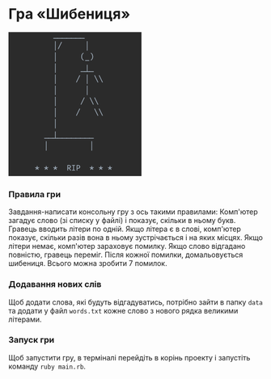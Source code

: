 # Гра «Шибениця»
![img_1.png](img_hangman_rip.png)
### Правила гри
Завдання-написати консольну гру з ось такими правилами:
Комп'ютер загадує слово (зі списку у файлі) і показує, скільки в ньому букв. Гравець вводить літери по одній. Якщо літерa є в слові, комп'ютер показує, скільки разів вона в ньому
зустрічається і на яких місцях. Якщо літери немає, комп'ютер зараховує помилку. Якщо слово відгадано повністю, гравець переміг. Після кожної помилки, домальовується
шибениця. Всього можна зробити 7 помилок.

### Додавання нових слів
Щоб додати слова, які будуть відгадуватись, потрібно зайти в папку `data` та додати у файл `words.txt` кожне слово з нового рядка великими літерами.

### Запуск гри
Щоб запустити гру, в терміналі перейдіть в корінь проекту і запустіть команду `ruby main.rb`.
